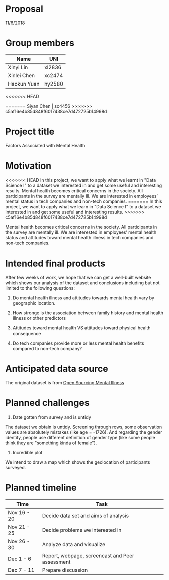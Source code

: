 Proposal
================
11/6/2018

Group members
=============

| Name        | UNI    |
|-------------|--------|
| Xinyi Lin   | xl2836 |
| Xinlei Chen | xc2474 |
| Haokun Yuan | hy2580 |

&lt;&lt;&lt;&lt;&lt;&lt;&lt; HEAD

======= Siyan Chen | sc4456 &gt;&gt;&gt;&gt;&gt;&gt;&gt; c5af16e4b85d848f6017438ce7d472725b14998d

Project title
=============

Factors Associated with Mental Health

Motivation
==========

&lt;&lt;&lt;&lt;&lt;&lt;&lt; HEAD In this project, we want to apply what we learnt in "Data Science I" to a dataset we interested in and get some useful and interesting results. Mental health becomes critical concerns in the society. All participants in the survey are mentally ill. We are interested in employees’ mental status in tech companies and non-tech companies. ======= In this project, we want to apply what we learn in "Data Science I" to a dataset we interested in and get some useful and interesting results. &gt;&gt;&gt;&gt;&gt;&gt;&gt; c5af16e4b85d848f6017438ce7d472725b14998d

Mental health becomes critical concerns in the society. All participants in the survey are mentally ill. We are interested in employees’ mental health status and attitudes toward mental health illness in tech companies and non-tech companies.

Intended final products
=======================

After few weeks of work, we hope that we can get a well-built website which shows our analysis of the dataset and conclusions including but not limited to the following questions:

1.  Do mental health illness and attitudes towards mental health vary by geographic location.

2.  How stronge is the association between family history and mental health illness or other predictors

3.  Attitudes toward mental health VS attitudes toward physical health consequence

4.  Do tech companies provide more or less mental health benefits compared to non-tech company?

Anticipated data source
=======================

The original dataset is from [Open Sourcing Mental Illness](https://osmihelp.org/research/)

Planned challenges
==================

1.  Date gotten from survey and is untidy

The dataset we obtain is untidy. Screening through rows, some observation values are absolutely mistakes (like age = -1726). And regarding the gender identity, people use different definition of gender type (like some people think they are "something kinda of female").

1.  Incredible plot

We intend to draw a map which shows the geolocation of participants surveyed.

Planned timeline
================

| Time        | Task                                            |
|-------------|-------------------------------------------------|
| Nov 16 - 20 | Decide data set and aims of analysis            |
| Nov 21 - 25 | Decide problems we interested in                |
| Nov 26 - 30 | Analyze data and visualize                      |
| Dec 1 - 6   | Report, webpage, screencast and Peer assessment |
| Dec 7 - 11  | Prepare discussion                              |
